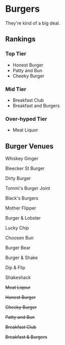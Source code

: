 # Burgers
They're kind of a big deal.

## Rankings

### Top Tier 
* Honest Burger
* Patty and Bun
* Cheeky Burger

### Mid Tier
* Breakfast Club
* Breakfast and Burgers

### Over-hyped Tier
* Meat Liquor

## Burger Venues

Whiskey Ginger

Bleecker St Burger

Dirty Burger

Tommi's Burger Joint

Black's Burgers

Mother Flipper

Burger & Lobster

Lucky Chip

Choosen Bun

Burger Bear

Burger & Shake

Dip & Flip

Shakeshack

~~Meat Liqour~~

~~Honest Burger~~

~~Cheeky Burger~~

~~Patty and Bun~~

~~Breakfast Club~~

~~Breakfast & Burgers~~


